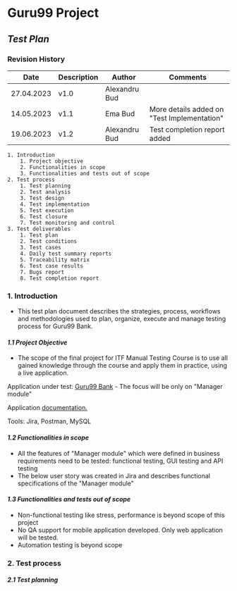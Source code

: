 # Guru99 Project
## ***Test Plan***
### **Revision History**

| Date | Description | Author | Comments |
|---|---|---|---|
| 27.04.2023 | v1.0 | Alexandru Bud |  |
| 14.05.2023 | v1.1 | Ema Bud | More details added on "Test Implementation" |
| 19.06.2023 | v1.2 | Alexandru Bud | Test completion report added |

    1. Introduction
        1. Project objective
        2. Functionalities in scope
        3. Functionalities and tests out of scope
    2. Test process
        1. Test planning
        2. Test analysis
        3. Test design
        4. Test implementation
        5. Test execution
        6. Test closure
        7. Test monitoring and control
    3. Test deliverables
        1. Test plan
        2. Test conditions
        3. Test cases
        4. Daily test summary reports
        5. Traceability matrix
        6. Test case results
        7. Bugs report
        8. Test completion report

### **1. Introduction**

* This test plan document describes the strategies, process, workflows and methodologies used to plan, organize, execute and manage testing process for Guru99 Bank.

#### ***1.1 Project Objective***

* The scope of the final project for ITF Manual Testing Course is to use all gained knowledge through the course and apply them in practice, using a live application.

Application under test:
[Guru99 Bank](https://demo.guru99.com/V4/index.php) - The focus will be only on "Manager module"

Application [documentation.](https://docs.google.com/document/d/1rPW5DV82VJT6vtA1VDSrfxaCBuAduxW0zb1yfTh_VMk/edit)

Tools: Jira, Postman, MySQL

#### ***1.2 Functionalities in scope***

* All the features of "Manager module" which were defined in business requirements need to be tested: functional testing, GUI testing and API testing
* The below user story was created in Jira and describes functional specifications of the "Manager module"

#### ***1.3 Functionalities and tests out of scope***

* Non-functional testing like stress, performance is beyond scope of this project
* No QA support for mobile application developed. Only web application will be tested.
* Automation testing is beyond scope

### **2. Test process**

#### ***2.1 Test planning***



